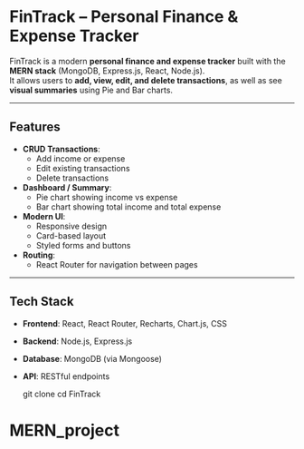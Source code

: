 # FinTrack – Personal Finance & Expense Tracker

FinTrack is a modern **personal finance and expense tracker** built with the **MERN stack** (MongoDB, Express.js, React, Node.js).  
It allows users to **add, view, edit, and delete transactions**, as well as see **visual summaries** using Pie and Bar charts.

---

## Features

- **CRUD Transactions**:
  - Add income or expense
  - Edit existing transactions
  - Delete transactions
- **Dashboard / Summary**:
  - Pie chart showing income vs expense
  - Bar chart showing total income and total expense
- **Modern UI**:
  - Responsive design
  - Card-based layout
  - Styled forms and buttons
- **Routing**:
  - React Router for navigation between pages

---

## Tech Stack

- **Frontend**: React, React Router, Recharts, Chart.js, CSS  
- **Backend**: Node.js, Express.js  
- **Database**: MongoDB (via Mongoose)  
- **API**: RESTful endpoints


   git clone <your-repo-url>
   cd FinTrack
# MERN_project
